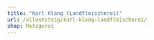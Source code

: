 ```yaml
---
title: "Karl Klang (Landfleischerei)"
url: /allentsteig/karl-klang-landfleischerei/
shop: Metzgerei
---
```


